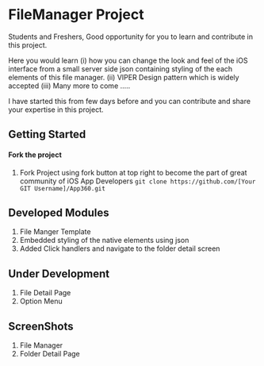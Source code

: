 # FileManager Project

Students and Freshers,
Good opportunity for you to learn and contribute in this project.

Here you would learn
(i) how you can change the look and feel of the iOS interface from a small server side json containing styling of the each elements of this file manager.
(ii) VIPER Design pattern which is widely accepted
(iii) Many more to come .....
 
I have started this from few days before and you can contribute and share your expertise in this project.


## Getting Started

#### Fork the project 
1. Fork Project using fork button at top right to become the part of great community of iOS App Developers
`git clone https://github.com/[Your GIT Username]/App360.git`



## Developed Modules
1. File Manger Template
2. Embedded styling of the native elements using json
3. Added Click handlers and navigate to the folder detail screen

## Under Development
1. File Detail Page
2. Option Menu

## ScreenShots
1. File Manager
2. Folder Detail Page




